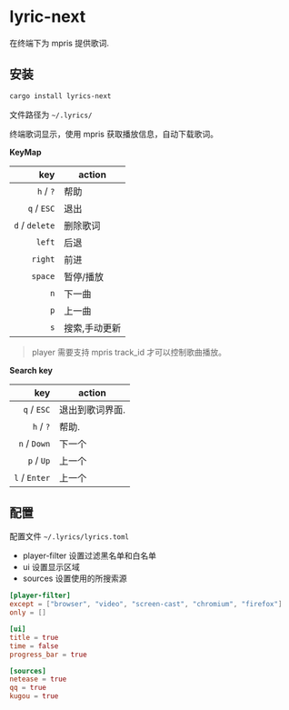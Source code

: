 # lyric-next

在终端下为 mpris 提供歌词.

## 安装

```sh
cargo install lyrics-next
```

文件路径为 `~/.lyrics/`

终端歌词显示，使用 mpris 获取播放信息，自动下载歌词。

**KeyMap**

key            | action 
--------------:|------
`h` / `?`      | 帮助
`q` / `ESC`    | 退出
`d` / `delete` | 删除歌词
`left`         | 后退
`right`        | 前进
`space`        | 暂停/播放
`n`            | 下一曲
`p`            | 上一曲
`s`            | 搜索,手动更新

> player 需要支持 mpris track_id 才可以控制歌曲播放。

**Search key**

key            | action 
--------------:|------
`q` / `ESC`    | 退出到歌词界面.
`h` / `?`      | 帮助.
`n` / `Down`   |下一个
`p` / `Up`     |上一个
`l` / `Enter`  |上一个

## 配置

配置文件 `~/.lyrics/lyrics.toml`

- player-filter 设置过滤黑名单和白名单
- ui 设置显示区域
- sources 设置使用的所搜索源

```toml
[player-filter]
except = ["browser", "video", "screen-cast", "chromium", "firefox"]
only = []

[ui]
title = true
time = false
progress_bar = true

[sources]
netease = true
qq = true
kugou = true
```
